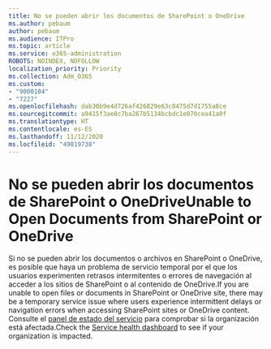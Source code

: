 ```yaml
---
title: No se pueden abrir los documentos de SharePoint o OneDrive
ms.author: pebaum
author: pebaum
ms.audience: ITPro
ms.topic: article
ms.service: o365-administration
ROBOTS: NOINDEX, NOFOLLOW
localization_priority: Priority
ms.collection: Adm_O365
ms.custom:
- "9000104"
- "7227"
ms.openlocfilehash: dab30b9e4d726af426829e63c8475d7d1755a8ce
ms.sourcegitcommit: a9415f3ae8c7ba267b5134bcbdc1e070cea41a0f
ms.translationtype: HT
ms.contentlocale: es-ES
ms.lasthandoff: 11/12/2020
ms.locfileid: "49019738"
---
```

# <a name="unable-to-open-documents-from-sharepoint-or-onedrive"></a><span data-ttu-id="21ba7-102">No se pueden abrir los documentos de SharePoint o OneDrive</span><span class="sxs-lookup"><span data-stu-id="21ba7-102">Unable to Open Documents from SharePoint or OneDrive</span></span>

<span data-ttu-id="21ba7-103">Si no se pueden abrir los documentos o archivos en SharePoint o OneDrive, es posible que haya un problema de servicio temporal por el que los usuarios experimenten retrasos intermitentes o errores de navegación al acceder a los sitios de SharePoint o al contenido de OneDrive.</span><span class="sxs-lookup"><span data-stu-id="21ba7-103">If you are unable to open files or documents in SharePoint or OneDrive site, there may be a temporary service issue where users experience intermittent delays or navigation errors when accessing SharePoint sites or OneDrive content.</span></span> <span data-ttu-id="21ba7-104">Consulte el [panel de estado del servicio](https://admin.microsoft.com/AdminPortal/Home#/servicehealth) para comprobar si la organización está afectada.</span><span class="sxs-lookup"><span data-stu-id="21ba7-104">Check the [Service health dashboard](https://admin.microsoft.com/AdminPortal/Home#/servicehealth) to see if your organization is impacted.</span></span>
